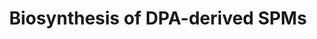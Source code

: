 ---
annotations:
- type: Pathway Ontology
  value: unsaturated fatty acid biosynthetic pathway
authors:
- ReactomeTeam
- DeSl
- Marvin M2
description: Docosapentaenoic acid (DPA), a C22:5 long-chain Ï‰3 or Ï‰6 polyunsaturated
  fatty acid (PUFA), is found in algal and fish oils, created via linoleic acid metabolism
  and is a metabolite in DHA metabolism. It can be acted upon by lipoxygenases to
  produce mono-, di- and tri-hydroxy derivatives in neutrophils and macrophages. These
  DPA derivatives are another branch of the specialised proresolving mediators (SPMs)
  produced from long-chain fatty acids which have anti-inflammatory properties, even
  though mechanisms of their anti-inflammatory action have not been fully elucidated
  (Bannenberg & Serhan 2010, Dangi et al. 2010, Vik et al. 2017, Hansen et al. 2017).<br><br>The
  biosynthesis of SPMs derived from the two isomers of DPA, DPAn-6 (cis-4,7,10,13,16-docosapentaenoic
  acid) and DPAn-3 (cis-7,10,13,16,19-docosapentaenoic acid), is described here. The
  only difference between the two isomers is the position of the first double bond;
  Ï‰-3 for DPAn-3 and Ï‰-6 for DPAn-6. The products of these isomers were characterised
  by analogy in structure and action to docosahexaenoic acid (DHA)-derived and eicosapentaenoic
  acid (EPA)-derived resolvins, protectins and maresins (Serhan et al. 2002, Bannenberg
  & Serhan 2010, Serhan et al. 2015).  View original pathway at [http://www.reactome.org/PathwayBrowser/#DIAGRAM=9018683
  Reactome].
last-edited: 2021-01-25
organisms:
- Homo sapiens
redirect_from:
- /index.php/Pathway:WP4438
- /instance/WP4438
schema-jsonld:
- '@context': https://schema.org/
  '@id': https://wikipathways.github.io/pathways/WP4438.html
  '@type': Dataset
  creator:
    '@type': Organization
    name: WikiPathways
  description: Docosapentaenoic acid (DPA), a C22:5 long-chain Ï‰3 or Ï‰6 polyunsaturated
    fatty acid (PUFA), is found in algal and fish oils, created via linoleic acid
    metabolism and is a metabolite in DHA metabolism. It can be acted upon by lipoxygenases
    to produce mono-, di- and tri-hydroxy derivatives in neutrophils and macrophages.
    These DPA derivatives are another branch of the specialised proresolving mediators
    (SPMs) produced from long-chain fatty acids which have anti-inflammatory properties,
    even though mechanisms of their anti-inflammatory action have not been fully elucidated
    (Bannenberg & Serhan 2010, Dangi et al. 2010, Vik et al. 2017, Hansen et al. 2017).<br><br>The
    biosynthesis of SPMs derived from the two isomers of DPA, DPAn-6 (cis-4,7,10,13,16-docosapentaenoic
    acid) and DPAn-3 (cis-7,10,13,16,19-docosapentaenoic acid), is described here.
    The only difference between the two isomers is the position of the first double
    bond; Ï‰-3 for DPAn-3 and Ï‰-6 for DPAn-6. The products of these isomers were
    characterised by analogy in structure and action to docosahexaenoic acid (DHA)-derived
    and eicosapentaenoic acid (EPA)-derived resolvins, protectins and maresins (Serhan
    et al. 2002, Bannenberg & Serhan 2010, Serhan et al. 2015).  View original pathway
    at [http://www.reactome.org/PathwayBrowser/#DIAGRAM=9018683 Reactome].
  keywords:
  - 'RvD2n-3DPA '
  - PTGS2 dimer
  - RvD2n-3DPA
  - RvD1n-3DPA,
  - 'MaR3n-3 DPA '
  - '(4Z,7Z,10Z,13Z,15E,17S)-17-hydroxydocosapentaenoic acid '
  - DPAn-6 SPMs
  - DPA
  - RvT1-4
  - 17(S)-Hp-DPAn-3
  - 17(S)-HDPAn-6,
  - O2
  - NADP+
  - MaR1n-3 DPA, MaR2n-3
  - reductase
  - DPAn-3 resolvins
  - 'PD1n-3DPA '
  - ALOX5
  - '17(S)-HDPAn-6 '
  - 'RvT1 '
  - 16(S),17(S)-epoxy-DPAn-3
  - 'RvT2 '
  - '14(S)-HDPAn-6 '
  - NADPH
  - 7,17-diHp-DPAn-3
  - '10(S),17(S)-diHDPAn-6 '
  - 'MaR1n-3 DPA, MaR2n-3 DPA '
  - 'RvD1n-3DPA '
  - Epoxide hydrolase
  - Hydroperoxy
  - DPAn-3 maresins
  - H2O
  - 'MaR2n-3 DPA '
  - 'RvD5n-3DPA '
  - PD1n-3DPA,PD2n-3DPA
  - ALOX12:Fe2+
  - 'PTGS2 '
  - 'heme b '
  - oxidised acceptor
  - 'MaR1n-3 DPA '
  - MaR3n-3 DPA
  - 14(S)-Hp-DPAn-3
  - 'ALOX12 '
  - '10(S),17(S)-dihydroxy-omega 6-docosapentaenoic acid '
  - 13(R)-HDPAn-3
  - reduced acceptor
  - 'RvT4 '
  - 10(S),17(S)-diHDPAn-6
  - 14(S)-Hp-DHA
  - 'RvT3 '
  - 13,14(S)-epoxy-DPAn-3
  - DPAn-6
  - 'Fe2+ '
  - ALOX15
  - 14(S)-HDPAn-6
  - 'PD2n-3DPA '
  - DPAn-3
  - RvD5n-3DPA
  - 7,8-epoxy,17-HDPAn-3
  license: CC0
  name: Biosynthesis of DPA-derived SPMs
seo: CreativeWork
title: Biosynthesis of DPA-derived SPMs
wpid: WP4438
---
